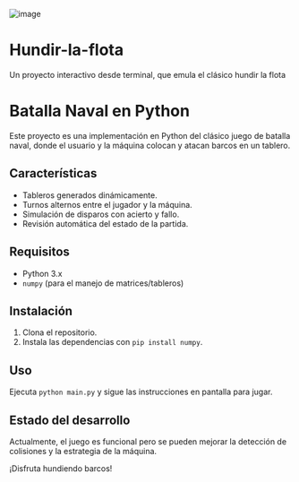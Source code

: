 ![image](https://github.com/user-attachments/assets/1fb6044a-6272-433a-a4e5-fd2caf92d9e3)

# Hundir-la-flota
Un proyecto interactivo desde terminal, que emula el clásico hundir la flota
# Batalla Naval en Python

Este proyecto es una implementación en Python del clásico juego de batalla naval, donde el usuario y la máquina colocan y atacan barcos en un tablero.

## Características
- Tableros generados dinámicamente.
- Turnos alternos entre el jugador y la máquina.
- Simulación de disparos con acierto y fallo.
- Revisión automática del estado de la partida.

## Requisitos
- Python 3.x
- `numpy` (para el manejo de matrices/tableros)

## Instalación
1. Clona el repositorio.
2. Instala las dependencias con `pip install numpy`.

## Uso
Ejecuta `python main.py` y sigue las instrucciones en pantalla para jugar.

## Estado del desarrollo
Actualmente, el juego es funcional pero se pueden mejorar la detección de colisiones y la estrategia de la máquina.

¡Disfruta hundiendo barcos!


